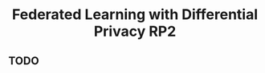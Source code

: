 <h1 align="center">Federated Learning with Differential Privacy RP2 </h1>
<div align="center"> 

</div>


[//]: # (This repository collects related papers and corresponding codes on DP-based FL.)

[//]: # (## Code)

## TODO 


[//]: # (Tip: the code of this repository is my personal implementation, if there is an inaccurate place please contact me, welcome to discuss with each other. The FL code of this repository is based on this [repository]&#40;https://github.com/wenzhu23333/Federated-Learning&#41; .I hope you like it and support it. Welcome to submit PR to improve the  repository.)

[//]: # ()
[//]: # (Note that in order to ensure that each client is selected a fixed number of times &#40;to compute privacy budget each time the client is selected&#41;, this code uses round-robin client selection, which means that each client is selected sequentially.)

[//]: # ()
[//]: # (Important note: The number of FL local update rounds used in this code is all 1, please do not change, once the number of local iteration rounds is changed, the sensitivity in DP needs to be recalculated, the upper bound of sensitivity will be a large value, and the privacy budget consumed in each round will become a lot, so please use the parameter setting of Local epoch = 1.)

[//]: # ()
[//]: # (### Parameter List)

[//]: # ()
[//]: # (**Datasets**: MNIST, Cifar-10, FEMNIST, Fashion-MNIST, Shakespeare.)

[//]: # ()
[//]: # (**Model**: CNN, MLP, LSTM for Shakespeare)

[//]: # ()
[//]: # (**DP Mechanism**: Laplace, Gaussian&#40;Simple Composition&#41;, Gaussian&#40;*moments* accountant&#41;)

[//]: # ()
[//]: # (**DP Parameter**: $\epsilon$ and $\delta$)

[//]: # ()
[//]: # (**DP Clip**: In DP-based FL, we usually clip the gradients in training and the clip is an important parameter to calculate the sensitivity.)

[//]: # ()
[//]: # (### Example Results)

[//]: # ()
[//]: # (Experiments code:)

[//]: # ()
[//]: # (```shell)

[//]: # (pip3 install -r requirements.txt)

[//]: # (bash run.sh)

[//]: # (```)

[//]: # ()
[//]: # (Drawing code: )

[//]: # (```shell)

[//]: # (python3 draw.py)

[//]: # (```)

[//]: # ()
[//]: # (#### Gaussian &#40;Simple Composition&#41;)

[//]: # ()
[//]: # (![Mnist]&#40;mnist_gaussian.png&#41;)

[//]: # ()
[//]: # (#### Gaussian &#40;Moment Account&#41;)

[//]: # ()
[//]: # (![Mnist]&#40;mnist_gaussian_MA.png&#41;)

[//]: # ()
[//]: # (#### Laplace)

[//]: # ()
[//]: # (![Mnist]&#40;mnist_gaussian_laplace.png&#41;)

[//]: # ()
[//]: # ()
[//]: # (### No DP)

[//]: # ()
[//]: # (```shell)

[//]: # (python main.py --dataset mnist --model cnn --dp_mechanism no_dp)

[//]: # (```)

[//]: # (### Gaussian Mechanism)

[//]: # ()
[//]: # (#### Simple Composition)

[//]: # ()
[//]: # (Based on Simple Composition in DP. )

[//]: # ()
[//]: # (In other words, if a client's privacy budget is $\epsilon$ and the client is selected $T$ times, the client's budget for each noising is $\epsilon / T$.)

[//]: # ()
[//]: # (```shell)

[//]: # (python main.py --dataset mnist --model cnn --dp_mechanism Gaussian --dp_epsilon 10 --dp_delta 1e-5 --dp_clip 10)

[//]: # (```)

[//]: # ()
[//]: # (#### Moments Accountant)

[//]: # ()
[//]: # (We use [Tensorflow Privacy]&#40;https://github.com/tensorflow/privacy&#41; to calculate noise scale of the Moment Account&#40;MA&#41; for Gaussian Mechanism.)

[//]: # ()
[//]: # (```shell)

[//]: # (python main.py --dataset mnist --model cnn --dp_mechanism MA --dp_epsilon 10 --dp_delta 1e-5 --dp_clip 10 --dp_sample 0.01)

[//]: # (```)

[//]: # (See the paper for detailed mechanism. )

[//]: # ()
[//]: # (Abadi, Martin, et al. "Deep learning with differential privacy." *Proceedings of the 2016 ACM SIGSAC conference on computer and communications security*. 2016.)

[//]: # ()
[//]: # (### Laplace Mechanism)

[//]: # ()
[//]: # (Based on Simple Composition in DP. )

[//]: # ()
[//]: # (```shell)

[//]: # (python main.py --dataset mnist --model cnn --dp_mechanism Laplace --dp_epsilon 30 --dp_clip 50)

[//]: # (```)

[//]: # ()
[//]: # ()
[//]: # (## Papers)

[//]: # ()
[//]: # (- Reviews)

[//]: # (  - Rodríguez-Barroso, Nuria, et al. "[Federated Learning and Differential Privacy: Software tools analysis, the Sherpa. ai FL framework and methodological guidelines for preserving data privacy.]&#40;https://www.sciencedirect.com/science/article/pii/S1566253520303213&#41;" *Information Fusion* 64 &#40;2020&#41;: 270-292.)

[//]: # (- Gaussian Mechanism)

[//]: # (  - Wei, Kang, et al. "[Federated learning with differential privacy: Algorithms and performance analysis.]&#40;https://ieeexplore.ieee.org/document/9069945&#41;" *IEEE Transactions on Information Forensics and Security* 15 &#40;2020&#41;: 3454-3469.)

[//]: # (  - Y. Zhou, et al.,"[Optimizing the Numbers of Queries and Replies in Convex Federated Learning with Differential Privacy]&#40;https://ieeexplore.ieee.org/document/10008087/&#41;" in IEEE Transactions on Dependable and Secure Computing, 2023.)

[//]: # (  - K. Wei, et al.,"[User-Level Privacy-Preserving Federated Learning: Analysis and Performance Optimization]&#40;https://ieeexplore.ieee.org/document/9347706&#41;" in IEEE Transactions on Mobile Computing, vol. 21, no. 09, pp. 3388-3401, 2022.)

[//]: # (  - Geyer, Robin C., Tassilo Klein, and Moin Nabi. "[Differentially private federated learning: A client level perspective.]&#40;https://arxiv.org/abs/1712.07557&#41;" *arXiv preprint arXiv:1712.07557* &#40;2017&#41;.)

[//]: # (  - Seif, Mohamed, Ravi Tandon, and Ming Li. "[Wireless federated learning with local differential privacy.]&#40;https://arxiv.org/abs/2002.05151&#41;" *2020 IEEE International Symposium on Information Theory &#40;ISIT&#41;*. IEEE, 2020.)

[//]: # (  - Mohammadi, Nima, et al. "[Differential privacy meets federated learning under communication constraints.]&#40;https://ieeexplore.ieee.org/document/9511628&#41;" *IEEE Internet of Things Journal* &#40;2021&#41;.)

[//]: # (  - Truex, Stacey, et al. "[A hybrid approach to privacy-preserving federated learning.]&#40;https://dl.acm.org/doi/10.1145/3338501.3357370&#41;" *Proceedings of the 12th ACM workshop on artificial intelligence and security*. 2019.)

[//]: # (  - Naseri, Mohammad, Jamie Hayes, and Emiliano De Cristofaro. "[Toward robustness and privacy in federated learning: Experimenting with local and central differential privacy.]&#40;https://arxiv.org/abs/2009.03561&#41;" *arXiv e-prints* &#40;2020&#41;: arXiv-2009.)

[//]: # (  - Malekzadeh, Mohammad, et al. "[Dopamine: Differentially private federated learning on medical data.]&#40;https://arxiv.org/abs/2101.11693&#41;" *arXiv preprint arXiv:2101.11693* &#40;2021&#41;.)

[//]: # (- Laplace Mechanism)

[//]: # (  - Wu, Nan, et al. "[The value of collaboration in convex machine learning with differential privacy.]&#40;https://www.computer.org/csdl/proceedings-article/sp/2020/349700a485/1j2LfLp7Sik&#41;" *2020 IEEE Symposium on Security and Privacy &#40;SP&#41;*. IEEE, 2020.)

[//]: # (  - Y. Zhou, et al.,"[Optimizing the Numbers of Queries and Replies in Convex Federated Learning with Differential Privacy]&#40;https://ieeexplore.ieee.org/document/10008087/&#41;" in IEEE Transactions on Dependable and Secure Computing, 2023.)

[//]: # (  - L. Cui, J. Ma, Y. Zhou and S. Yu, "[Boosting Accuracy of Differentially Private Federated Learning in Industrial IoT With Sparse Responses,]&#40;https://ieeexplore.ieee.org/document/9743613/&#41;" in IEEE Transactions on Industrial Informatics, 2023. )

[//]: # (  - Liu, Xiaoyuan, et al. "[Adaptive privacy-preserving federated learning.]&#40;https://link.springer.com/article/10.1007/s12083-019-00869-2&#41;" *Peer-to-Peer Networking and Applications* 13.6 &#40;2020&#41;: 2356-2366.)

[//]: # (  - Zhao, Yang, et al. "[Local differential privacy-based federated learning for internet of things.]&#40;https://ieeexplore.ieee.org/document/9253545/&#41;" *IEEE Internet of Things Journal* 8.11 &#40;2020&#41;: 8836-8853.)

[//]: # (  - Fu, Yao, et al. "[On the practicality of differential privacy in federated learning by tuning iteration times.]&#40;https://arxiv.org/abs/2101.04163&#41;" *arXiv preprint arXiv:2101.04163* &#40;2021&#41;.)

[//]: # (- Other Mechanism)

[//]: # (  - Zhao, Yang, et al. "[Local differential privacy-based federated learning for internet of things.]&#40;https://ieeexplore.ieee.org/document/9253545/&#41;" *IEEE Internet of Things Journal* 8.11 &#40;2020&#41;: 8836-8853.)

[//]: # (  - Truex, Stacey, et al. "[LDP-Fed: Federated learning with local differential privacy.]&#40;https://dl.acm.org/doi/abs/10.1145/3378679.3394533&#41;" *Proceedings of the Third ACM International Workshop on Edge Systems, Analytics and Networking*. 2020.)

[//]: # (  - Yang, Jungang, et al. "[Matrix Gaussian Mechanisms for Differentially-Private Learning.]&#40;https://ieeexplore.ieee.org/document/9475590&#41;" *IEEE Transactions on Mobile Computing* &#40;2021&#41;.)

[//]: # (  - Sun, Lichao, Jianwei Qian, and Xun Chen. "[Ldp-fl: Practical private aggregation in federated learning with local differential privacy.]&#40;https://www.ijcai.org/proceedings/2021/217&#41;" *arXiv preprint arXiv:2007.15789* &#40;2020&#41;.)

[//]: # (  - Liu, Ruixuan, et al. "[Fedsel: Federated sgd under local differential privacy with top-k dimension selection.]&#40;https://link.springer.com/chapter/10.1007/978-3-030-59410-7_33&#41;" *International Conference on Database Systems for Advanced Applications*. Springer, Cham, 2020.  )

[//]: # ()
[//]: # (## Remark)

[//]: # ()
[//]: # (The new version uses [Opacus]&#40;https://opacus.ai/&#41; for **Per Sample Gradient Clip**, which limits the norm of the gradient calculated by each sample.)

[//]: # ()
[//]: # (This code sets the number of local training rounds to 1, and the batch size is the local data set size of the client. )

[//]: # (Since the training of the Opacus library will save the gradient of all samples, the gpu memory usage is very large during training.)

[//]: # (This problem can be solved by specifying **--serial** and **--serial_bs** parameters. )

[//]: # ()
[//]: # (These two parameters will physically specify a virtual batch size, and the corresponding training time will be longer, but logically will not affect the training and the addition of DP noise. The main reason for this is to not violate the theory of DP noise addition.)

[//]: # ()
[//]: # (The Dev branch is still being improved, and new DPFL algorithms including MA, F-DP, and Shuffle are implemented in it. Interested friends are welcome to give valuable advice!)

[//]: # ()
[//]: # (## Citation)

[//]: # ()
[//]: # (Consider citing following papers:)

[//]: # ()
[//]: # ([1] W. Yang et al., "Gain Without Pain: Offsetting DP-Injected Noises Stealthily in Cross-Device Federated Learning," in IEEE Internet of Things Journal, vol. 9, no. 22, pp. 22147-22157, 15 Nov.15, 2022, doi: 10.1109/JIOT.2021.3102030.)

[//]: # ()
[//]: # ([2] M. Hu et al., "AutoFL: A Bayesian Game Approach for Autonomous Client Participation in Federated Edge Learning," in IEEE Transactions on Mobile Computing, doi: 10.1109/TMC.2022.3227014.)

[//]: # ()
[//]: # ([3] Y. Zhou et al., "Optimizing the Numbers of Queries and Replies in Convex Federated Learning with Differential Privacy," in IEEE Transactions on Dependable and Secure Computing, doi: 10.1109/TDSC.2023.3234599.)

[//]: # ()
[//]: # ([4] Y. Zhou, et al.,"Exploring the Practicality of Differentially Private Federated Learning: A Local Iteration Tuning Approach" in IEEE Transactions on Dependable and Secure Computing, doi: 10.1109/TDSC.2023.3325889.)

[//]: # ()
[//]: # ([5] Y. Yang, M. Hu, Y. Zhou, X. Liu and D. Wu, "CSRA: Robust Incentive Mechanism Design for Differentially Private Federated Learning," in IEEE Transactions on Information Forensics and Security, doi: 10.1109/TIFS.2023.3329441.)
